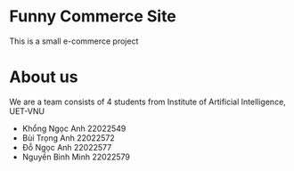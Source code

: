 # Funny Commerce Site
This is a small e-commerce project 

# About us
We are a team consists of 4 students from Institute of Artificial Intelligence, UET-VNU
- Khổng Ngọc Anh 22022549
- Bùi Trọng Anh 22022572
- Đỗ Ngọc Anh 22022577
- Nguyền Bình Minh 22022579


